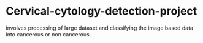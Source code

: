 # Cervical-cytology-detection-project
involves processing of large dataset and classifying the image based data into cancerous or non cancerous.
